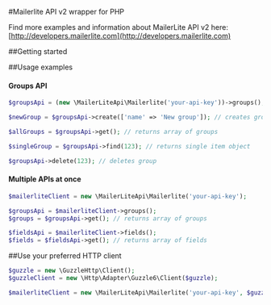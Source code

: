 #Mailerlite API v2 wrapper for PHP

Find more examples and information about MailerLite API v2 here: [http://developers.mailerlite.com](http://developers.mailerlite.com)

##Getting started


##Usage examples

#### Groups API

```php
$groupsApi = (new \MailerLiteApi\Mailerlite('your-api-key'))->groups();

$newGroup = $groupsApi->create(['name' => 'New group']); // creates group and returns it

$allGroups = $groupsApi->get(); // returns array of groups

$singleGroup = $groupsApi->find(123); // returns single item object

$groupsApi->delete(123); // deletes group
```

#### Multiple APIs at once

```php
$mailerliteClient = new \MailerLiteApi\Mailerlite('your-api-key');

$groupsApi = $mailerliteClient->groups();
$groups = $groupsApi->get(); // returns array of groups

$fieldsApi = $mailerliteClient->fields();
$fields = $fieldsApi->get(); // returns array of fields
```

##Use your preferred HTTP client

```php
$guzzle = new \GuzzleHttp\Client();
$guzzleClient = new \Http\Adapter\Guzzle6\Client($guzzle);

$mailerliteClient = new \MailerLiteApi\Mailerlite('your-api-key', $guzzleClient);
```
